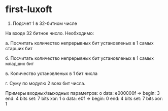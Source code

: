 # first-luxoft 
1. Подсчет 1 в 32-битном числе

На входе 32 битное число. Необходимо:

а. Посчитать количество непрерывных бит установленых в 1 самых старших бит

б. Посчитать количество непрерывных бит установленых в 1 самых младших бит

в. Количество установленых в 1 бит числа

г. Суму по модулю 2 всех бит числа. 

Примеры входных\выходных параметров:
o   data: e000000f => begin: 3 end: 4 bits set: 7 bits xor: 1
o   data: e0f => begin: 0 end: 4 bits set: 7 bits xor: 1
